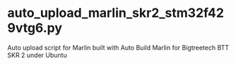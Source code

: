 # auto_upload_marlin_skr2_stm32f429vtg6.py
Auto upload script for Marlin built with Auto Build Marlin for Bigtreetech BTT SKR 2 under Ubuntu
